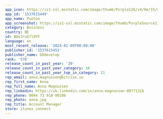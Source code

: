 ```yaml
---
app_icon: https://is1-ssl.mzstatic.com/image/thumb/Purple126/v4/0e/15/cf/0e15cfe7-d5a1-6fa9-9ac4-bc79d6a44e07/AppIcon-0-0-1x_U007emarketing-0-7-0-0-85-220.png/1024x1024bb.png
app_id: '1537615449'
app_name: Puntoo
app_screenshot: https://is1-ssl.mzstatic.com/image/thumb/PurpleSource114/v4/52/bd/d7/52bdd7e9-f390-0d32-dd60-139641a39c00/9726ff4c-3b17-4c2e-80dc-99c9412483e8_Simulator_Screen_Shot_-_iPhone_11_Pro_Max_-_2020-11-09_at_17.45.48.png/1242x2688bb.png
category: Business
country: BE
id: 8Qo3ruG7ldYF
language: en
most_recent_release: '2024-02-09T00:00:00'
publisher_id: '1537615451'
publisher_name: GOdevelop
rank: '576'
release_count_in_past_year: '39'
release_count_in_past_year_category: 16
release_count_in_past_year_top_in_category: 21
rep_email: anna.magnussen@bitrise.io
rep_first_name: Anna
rep_full_name: Anna Magnussen
rep_linkedin: https://uk.linkedin.com/in/anna-magnussen-0977131b
rep_phone: 0044 73 918 00286
rep_photo: anna.jpg
rep_title: Account Manager
store: itunes_connect
---
```

